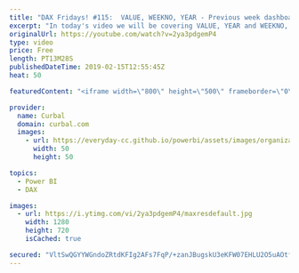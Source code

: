 ```yaml
---
title: "DAX Fridays! #115:  VALUE, WEEKNO, YEAR - Previous week dashboard on fiscal calendar"
excerpt: "In today's video we will be covering VALUE, YEAR and WEEKNO, to create a dashboard that shows data from the previous week.   It is easier than you think, but if your weeks don't start on Sunday and you have a week number column that you need to sort using a fiscal calendar, then it gets a bit trickier"
originalUrl: https://youtube.com/watch?v=2ya3pdgemP4
type: video
price: Free
length: PT13M28S
publishedDateTime: 2019-02-15T12:55:45Z
heat: 50

featuredContent: "<iframe width=\"800\" height=\"500\" frameborder=\"0\" src=\"https://www.youtube.com/embed/2ya3pdgemP4\" allow=\"accelerometer; autoplay; encrypted-media; gyroscope; picture-in-picture\" allowfullscreen></iframe>"

provider:
  name: Curbal
  domain: curbal.com
  images:
    - url: https://everyday-cc.github.io/powerbi/assets/images/organizations/curbal.com-50x50.jpg
      width: 50
      height: 50

topics:
  - Power BI
  - DAX

images:
  - url: https://i.ytimg.com/vi/2ya3pdgemP4/maxresdefault.jpg
    width: 1280
    height: 720
    isCached: true

secured: "VltSwQGYYWGndoZRtdKFIg2AFs7FqP/+zanJBugskU3eKFW07EHLU2O5uAOtfDGw4FRuJrmmbeTG/8jQARlJtGy/C9CgfWLLygsxQLbEnYsFATIz4hpPhzNlOi+c2JhrJNEIVCnH0unKgoAZWSfAkZnAcaE5PM1LkaqQ4IRkD6vmNtcxpBVUVXX4Cz1mT/hk1PBjqXeq/u7O0zbyKa1sWC05czb3OLWq8JB8l3b6qb8DjSGkl6OIXUyRo9ZRtra7271oHghwDhKC+FySCgkhNnrZQssoGyAI+8E8El+NbAQHzFu3Oi1S+3f0MojFvUrxdN1S76JtFOMM7FMSvjBhSYzhgSfePwz2qgwLyC/CVJoJflSAOpftnI4A/DLhWi+jDRAYA80WXXG7jLh7ay5L48u+u3SZxBP4IeyICgFzkco=;6zEEN1s8XYNzKjDI2Ro6PQ=="
---
```


